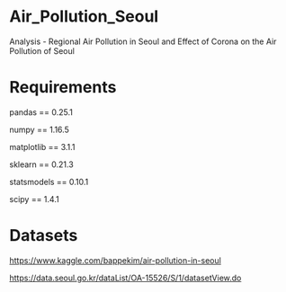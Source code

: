 # Air_Pollution_Seoul
Analysis - Regional Air Pollution in Seoul and Effect of Corona on the Air Pollution of Seoul

# Requirements
pandas == 0.25.1

numpy == 1.16.5 

matplotlib == 3.1.1

sklearn == 0.21.3

statsmodels == 0.10.1 

scipy == 1.4.1

# Datasets

https://www.kaggle.com/bappekim/air-pollution-in-seoul

https://data.seoul.go.kr/dataList/OA-15526/S/1/datasetView.do
